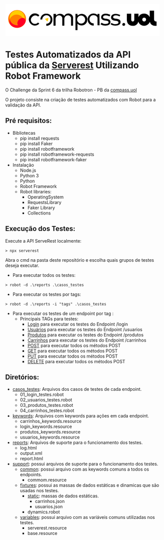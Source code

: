![compass logo](imagem/compass.png)

# Testes Automatizados da API pública da [Serverest](https://serverest.dev/) Utilizando Robot Framework

O Challenge da Sprint 6​​​​​​​ da trilha Robotron - PB da [compass.uol](https://compass.uol/pt/?utm_source=google-ads&utm_medium=ppc&utm_campaign=compasso-uol-institucional&utm_term=compass%20uol&gclid=CjwKCAjw2rmWBhB4EiwAiJ0mtWalabBc8Gmx4-wPDUpL_vNHSMPuB6x1LnQLGLvAI__zqAqu5cynPxoCsOwQAvD_BwE)

O projeto consiste na criação de testes automatizados com Robot para a validação da API. 



## Pré requisitos:
- Bibliotecas
    -  pip install requests
    -  pip install Faker
    -  pip install robotframework
    -  pip install robotframework-requests
    -  pip install robotframework-faker
- Instalação
    - Node.js
    - Python 3
    - Python
    - Robot Framework
    - Robot libraries:
        - OperatingSystem
        - RequestsLibrary
        - Faker Library
        - Collections
  
## Execução dos Testes:
Execute a API ServeRest localmente:
```text
> npx serverest
```
Abra o cmd na pasta deste repositório e escolha quais grupos de testes deseja executar.
- Para executar todos os testes:
```text
> robot -d .\reports .\casos_testes
```
- Para executar os testes por tags:
```text
> robot -d .\reports -i "tags" .\casos_testes
```
- Para executar os testes de um endpoint por tag :
    - Principais TAGs para testes: <br>
        * [Login](https://serverest.dev/) para executar os testes do Endpoint /login
        * [Usuários](https://serverest.dev/) para executar os testes do Endpoint /usuarios
        * [Produtos](https://serverest.dev/) para executar os testes do Endpoint /produtos
        * [Carrinhos](https://serverest.dev/) para executar os testes do Endpoint /carrinhos
        * [POST](https://serverest.dev/) para executar todos os métodos POST
        * [GET](https://serverest.dev/) para executar todos os métodos POST
        * [PUT](https://serverest.dev/) para executar todos os métodos POST
        * [DELETE](https://serverest.dev/) para executar todos os métodos POST

    

## Diretórios:

* [casos_testes](/casos_testes): Arquivos dos casos de testes de cada endpoint.
    * 01_login_testes.robot <br>
    * 02_usuarios_testes.robot <br>
    * 03_produtos_testes.robot <br>
    * 04_carrinhos_testes.robot <br>     
* [keywords](/keywords): Arquivos com keywords para ações em cada endpoint.
    * carrinhos_keywords.resource <br>
    * login_keywords.resource <br>
    * produtos_keywords.resource <br>
    * usuarios_keywords.resource <br>
* [reports](/reports): Arquivos de suporte para o funcionamento dos testes.
    * log.html <br>
    * output.xml <br>
    * report.html <br>            
* [support](/support): possui arquivos de suporte para o funcionamento dos testes.
    *  [common](/support/common): possui arquivo com as keywords comuns a todos os endpoints.   
        * commom.resource <br>
    *  [fixtures](/support/fixtures): possui as massas de dados estáticas e dinamicas que são usadas nos testes.
        *  [static](/support/fixtures/static): massas de dados estáticas. 
            * carrinhos.json <br>
            * usuarios.json <br>
        *  dynamics.robot                        
    *  [variables](/support/variables): possui arquivo com as variáveis comuns utilizadas nos testes.
        * serverest.resource <br>             
        *  base.resource
